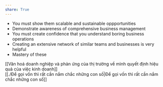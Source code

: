 ```yaml
---  
share: True  
---  
```

- You must show them scalable and sustainable oppportunities  
- Demonstrate awareness of comprehensive business management  
- You must create confidence that you  understand boring business operations  
- Creating an extensive network of similar teams and businesses is very helpful  
- Mastery of these  
  
[[Văn hoá doanh nghiệp và phản ứng của thị trường về mình quyết định hiệu quả của việc kinh doanh]]  
[[./Để gọi vốn thì rất cần nắm chắc những con số|Để gọi vốn thì rất cần nắm chắc những con số]]  
